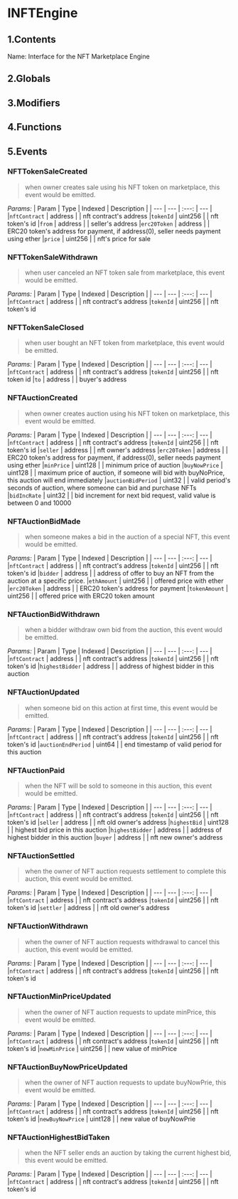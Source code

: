 # INFTEngine



## 1.Contents
Name: Interface for the NFT Marketplace Engine
<p>
<!-- START doctoc -->
<!-- END doctoc -->

## 2.Globals

## 3.Modifiers

## 4.Functions

## 5.Events
### NFTTokenSaleCreated

> when owner creates sale using his NFT token on marketplace, this event would be emitted.



*Params:*
| Param | Type | Indexed | Description |
| --- | --- | :---: | --- |
|`nftContract` | address |  | nft contract's address
|`tokenId` | uint256 |  | nft token's id
|`from` | address |  | seller's address
|`erc20Token` | address |  | ERC20 token's address for payment, if address(0), seller needs payment using ether
|`price` | uint256 |  | nft's price for sale
### NFTTokenSaleWithdrawn

> when user canceled an NFT token sale from marketplace, this event would be emitted.



*Params:*
| Param | Type | Indexed | Description |
| --- | --- | :---: | --- |
|`nftContract` | address |  | nft contract's address
|`tokenId` | uint256 |  | nft token's id
### NFTTokenSaleClosed

> when user bought an NFT token from marketplace, this event would be emitted.



*Params:*
| Param | Type | Indexed | Description |
| --- | --- | :---: | --- |
|`nftContract` | address |  | nft contract's address
|`tokenId` | uint256 |  | nft token id
|`to` | address |  | buyer's address
### NFTAuctionCreated

> when owner creates auction using his NFT token on marketplace, this event would be emitted.



*Params:*
| Param | Type | Indexed | Description |
| --- | --- | :---: | --- |
|`nftContract` | address |  | nft contract's address
|`tokenId` | uint256 |  | nft token's id
|`seller` | address |  | nft owner's address
|`erc20Token` | address |  | ERC20 token's address for payment, if address(0), seller needs payment using ether
|`minPrice` | uint128 |  | minimum price of auction
|`buyNowPrice` | uint128 |  | maximum price of auction, if someone will bid with buyNoPrice, this auction will end immediately
|`auctionBidPeriod` | uint32 |  | valid period's seconds of auction, where someone can bid and purchase NFTs
|`bidIncRate` | uint32 |  | bid increment for next bid request, valid value is between 0 and 10000
### NFTAuctionBidMade

> when someone makes a bid in the auction of a special NFT, this event would be emitted.



*Params:*
| Param | Type | Indexed | Description |
| --- | --- | :---: | --- |
|`nftContract` | address |  | nft contract's address
|`tokenId` | uint256 |  | nft token's id
|`bidder` | address |  | address of offer to buy an NFT from the auction at a specific price.
|`ethAmount` | uint256 |  | offered price with ether
|`erc20Token` | address |  | ERC20 token's address for payment
|`tokenAmount` | uint256 |  | offered price with ERC20 token amount
### NFTAuctionBidWithdrawn

> when a bidder withdraw own bid from the auction, this event would be emitted.



*Params:*
| Param | Type | Indexed | Description |
| --- | --- | :---: | --- |
|`nftContract` | address |  | nft contract's address
|`tokenId` | uint256 |  | nft token's id
|`highestBidder` | address |  | address of highest bidder in this auction
### NFTAuctionUpdated

> when someone bid on this action at first time, this event would be emitted.



*Params:*
| Param | Type | Indexed | Description |
| --- | --- | :---: | --- |
|`nftContract` | address |  | nft contract's address
|`tokenId` | uint256 |  | nft token's id
|`auctionEndPeriod` | uint64 |  | end timestamp of valid period for this auction
### NFTAuctionPaid

> when the NFT will be sold to someone in this auction, this event would be emitted.



*Params:*
| Param | Type | Indexed | Description |
| --- | --- | :---: | --- |
|`nftContract` | address |  | nft contract's address
|`tokenId` | uint256 |  | nft token's id
|`seller` | address |  |  nft old owner's address
|`highestBid` | uint128 |  | highest bid price in this auction
|`highestBidder` | address |  | address of highest bidder in this auction
|`buyer` | address |  |  nft new owner's address
### NFTAuctionSettled

> when the owner of NFT auction requests settlement to complete this auction, this event would be emitted.



*Params:*
| Param | Type | Indexed | Description |
| --- | --- | :---: | --- |
|`nftContract` | address |  | nft contract's address
|`tokenId` | uint256 |  | nft token's id
|`settler` | address |  |  nft old owner's address
### NFTAuctionWithdrawn

> when the owner of NFT auction requests withdrawal to cancel this auction, this event would be emitted.



*Params:*
| Param | Type | Indexed | Description |
| --- | --- | :---: | --- |
|`nftContract` | address |  | nft contract's address
|`tokenId` | uint256 |  | nft token's id
### NFTAuctionMinPriceUpdated

> when the owner of NFT auction requests to update minPrice, this event would be emitted.



*Params:*
| Param | Type | Indexed | Description |
| --- | --- | :---: | --- |
|`nftContract` | address |  | nft contract's address
|`tokenId` | uint256 |  | nft token's id
|`newMinPrice` | uint256 |  | new value of minPrice
### NFTAuctionBuyNowPriceUpdated

> when the owner of NFT auction requests to update buyNowPrie, this event would be emitted.



*Params:*
| Param | Type | Indexed | Description |
| --- | --- | :---: | --- |
|`nftContract` | address |  | nft contract's address
|`tokenId` | uint256 |  | nft token's id
|`newBuyNowPrice` | uint128 |  | new value of buyNowPrie
### NFTAuctionHighestBidTaken

> when the NFT seller ends an auction by taking the current highest bid, this event would be emitted.



*Params:*
| Param | Type | Indexed | Description |
| --- | --- | :---: | --- |
|`nftContract` | address |  | nft contract's address
|`tokenId` | uint256 |  | nft token's id
